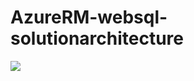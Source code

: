 # AzureRM-websql-solutionarchitecture

<a href="https://portal.azure.com/#create/Microsoft.Template/uri/https%3a%2f%2fraw.githubusercontent.com%2fjeremylindsayni%2fAzureRM-websql-solutionarchitecture%2fmaster%2ftemplate.json" target="_blank">
    <img src="http://azuredeploy.net/deploybutton.png"/>
</a>
